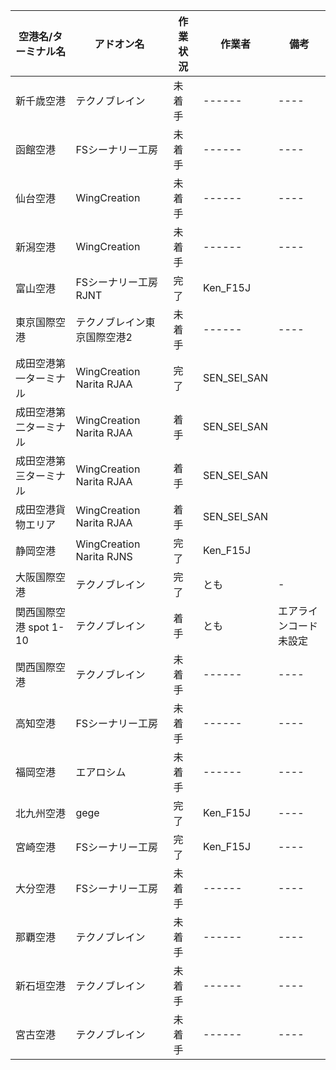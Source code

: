 空港名/ターミナル名 | アドオン名 | 作業状況 | 作業者 | 備考 
----------------- | -------- | ------- | ------ | ---- 
新千歳空港 | テクノブレイン | 未着手 | ------ | ---- 
函館空港 | FSシーナリー工房 | 未着手 | ------ | ---- 
仙台空港 | WingCreation | 未着手 | ------ | ---- 
新潟空港 | WingCreation | 未着手 | ------ | ---- 
富山空港 | FSシーナリー工房 RJNT | 完了 | Ken_F15J |
東京国際空港 | テクノブレイン東京国際空港2 | 未着手 | ------ | ---- 
成田空港第一ターミナル | WingCreation Narita RJAA | 完了 | SEN_SEI_SAN | 
成田空港第二ターミナル | WingCreation Narita RJAA | 着手 | SEN_SEI_SAN | 
成田空港第三ターミナル | WingCreation Narita RJAA | 着手 | SEN_SEI_SAN | 
成田空港貨物エリア | WingCreation Narita RJAA | 着手 | SEN_SEI_SAN | 
静岡空港 | WingCreation Narita RJNS |  完了 | Ken_F15J |
大阪国際空港 | テクノブレイン | 完了 | とも | -
関西国際空港 spot 1-10 | テクノブレイン | 着手 | とも | エアラインコード未設定
関西国際空港 | テクノブレイン | 未着手 | ------ | ---- 
高知空港 | FSシーナリー工房 | 未着手 | ------ | ---- 
福岡空港 | エアロシム | 未着手 | ------ | ---- 
北九州空港 | gege | 完了 | Ken_F15J | ---- 
宮崎空港 | FSシーナリー工房 | 完了 | Ken_F15J | ---- 
大分空港 | FSシーナリー工房 | 未着手 | ------ | ---- 
那覇空港 | テクノブレイン | 未着手 | ------ | ---- 
新石垣空港 | テクノブレイン | 未着手 | ------ | ---- 
宮古空港 | テクノブレイン | 未着手 | ------ | ---- 
